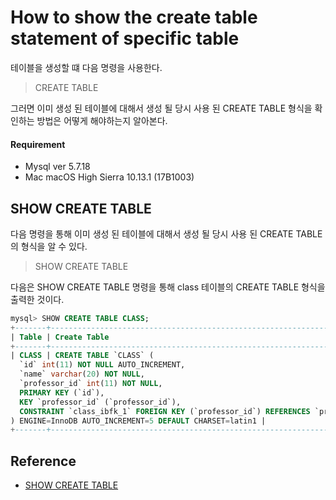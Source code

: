 # How to show the create table statement of specific table 

테이블을 생성할 떄 다음 명령을 사용한다. 

> CREATE TABLE

그러면 이미 생성 된 테이블에 대해서 생성 될 당시 사용 된 CREATE TABLE 형식을 확인하는 방법은 어떻게 해야하는지 알아본다. 

#### Requirement

* Mysql ver 5.7.18
* Mac macOS High Sierra 10.13.1 (17B1003)

## SHOW CREATE TABLE

다음 명령을 통해 이미 생성 된 테이블에 대해서 생성 될 당시 사용 된 CREATE TABLE의 형식을 알 수 있다. 

> SHOW CREATE TABLE

다음은 SHOW CREATE TABLE 명령을 통해 class 테이블의 CREATE TABLE 형식을 출력한 것이다. 

```sql
mysql> SHOW CREATE TABLE CLASS;
+-------+-----------------------------------------------------------------------------+
| Table | Create Table
+-------+-----------------------------------------------------------------------------+
| CLASS | CREATE TABLE `CLASS` (
  `id` int(11) NOT NULL AUTO_INCREMENT,
  `name` varchar(20) NOT NULL,
  `professor_id` int(11) NOT NULL,
  PRIMARY KEY (`id`),
  KEY `professor_id` (`professor_id`),
  CONSTRAINT `class_ibfk_1` FOREIGN KEY (`professor_id`) REFERENCES `professor` (`_id`)
) ENGINE=InnoDB AUTO_INCREMENT=5 DEFAULT CHARSET=latin1 |
+-------+-----------------------------------------------------------------------------+
```

## Reference

* [SHOW CREATE TABLE](https://dev.mysql.com/doc/refman/5.7/en/show-create-table.html)